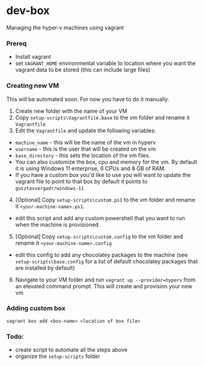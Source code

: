 # dev-box

Managing the hyper-v machines using vagrant

### Prereq
* Install vagrant
* set `VAGRANT_HOME` environmental variable to location where you want the vagrant data to be stored (this can include large files)


### Creating new VM

This will be automated soon.  For now you have to do it manually. 
1. Create new folder with the name of your VM
2. Copy `setup-scripts\Vagrantfile.base` to the vm folder and rename it `Vagrantfile`
3. Edit the `Vagrantfile` and update the following variables:
  * `machine_name` - this will be the name of the vm in hyperv
  * `username` - this is the user that will be created on the vm
  * `base_directory` - this sets the location of the vm files. 
  * You can also customize the box, cpu and memory for the vm. By default it is using Windows 11 enterprise, 6 CPUs and 8 GB of RAM. 
  * If you have a custom box you'd like to use you will want to update the vagrant file to point to that box by default it points to `gusztavvargadr/windows-11`
4. [Optional] Copy `setup-scripts\custom.ps1` to the vm folder and rename it `<your-machine-name>.ps1`.
  * edit this script and add any custom powershell that you want to run when the machine is provisioned. 
5. [Optional] Copy `setup-scripts\custom.config` to the vm folder and rename it `<your-machine-name>.config`    
  * edit this config to add any chocolatey packages to the machine (see `setup-scripts\base.config` for a list of default chocolatey packages that are installed by default)
6. Navigate to your VM folder and run `vagrant up --provider=hyperv` from an elevated command prompt.  This will create and provision your new vm


### Adding custom box
`vagrant box add <box-name> <location of box file>`


### Todo: 
* create script to automate all the steps above
* organize the `setup-scripts` folder 












